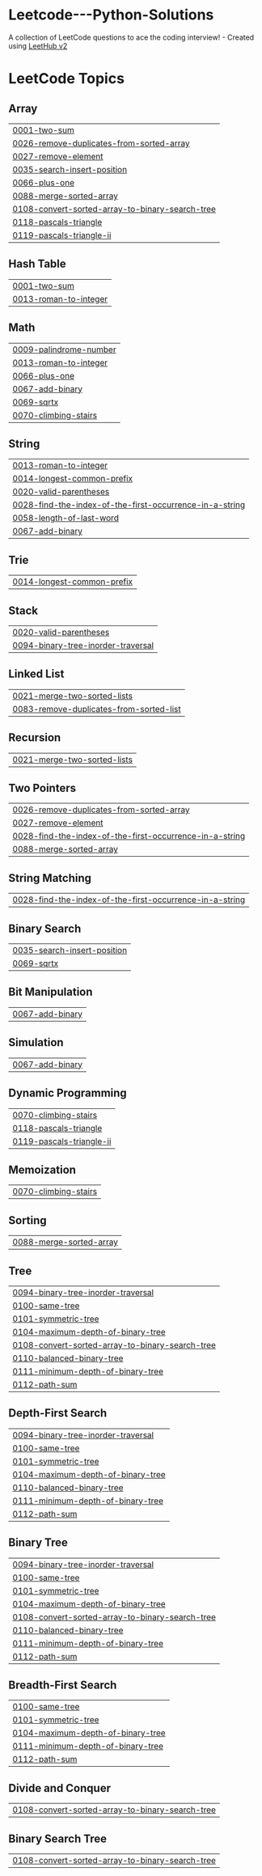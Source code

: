 # Leetcode---Python-Solutions
A collection of LeetCode questions to ace the coding interview! - Created using [LeetHub v2](https://github.com/arunbhardwaj/LeetHub-2.0)

<!---LeetCode Topics Start-->
# LeetCode Topics
## Array
|  |
| ------- |
| [0001-two-sum](https://github.com/iyedzarrougui14/Leetcode---Python-Solutions/tree/master/0001-two-sum) |
| [0026-remove-duplicates-from-sorted-array](https://github.com/iyedzarrougui14/Leetcode---Python-Solutions/tree/master/0026-remove-duplicates-from-sorted-array) |
| [0027-remove-element](https://github.com/iyedzarrougui14/Leetcode---Python-Solutions/tree/master/0027-remove-element) |
| [0035-search-insert-position](https://github.com/iyedzarrougui14/Leetcode---Python-Solutions/tree/master/0035-search-insert-position) |
| [0066-plus-one](https://github.com/iyedzarrougui14/Leetcode---Python-Solutions/tree/master/0066-plus-one) |
| [0088-merge-sorted-array](https://github.com/iyedzarrougui14/Leetcode---Python-Solutions/tree/master/0088-merge-sorted-array) |
| [0108-convert-sorted-array-to-binary-search-tree](https://github.com/iyedzarrougui14/Leetcode---Python-Solutions/tree/master/0108-convert-sorted-array-to-binary-search-tree) |
| [0118-pascals-triangle](https://github.com/iyedzarrougui14/Leetcode---Python-Solutions/tree/master/0118-pascals-triangle) |
| [0119-pascals-triangle-ii](https://github.com/iyedzarrougui14/Leetcode---Python-Solutions/tree/master/0119-pascals-triangle-ii) |
## Hash Table
|  |
| ------- |
| [0001-two-sum](https://github.com/iyedzarrougui14/Leetcode---Python-Solutions/tree/master/0001-two-sum) |
| [0013-roman-to-integer](https://github.com/iyedzarrougui14/Leetcode---Python-Solutions/tree/master/0013-roman-to-integer) |
## Math
|  |
| ------- |
| [0009-palindrome-number](https://github.com/iyedzarrougui14/Leetcode---Python-Solutions/tree/master/0009-palindrome-number) |
| [0013-roman-to-integer](https://github.com/iyedzarrougui14/Leetcode---Python-Solutions/tree/master/0013-roman-to-integer) |
| [0066-plus-one](https://github.com/iyedzarrougui14/Leetcode---Python-Solutions/tree/master/0066-plus-one) |
| [0067-add-binary](https://github.com/iyedzarrougui14/Leetcode---Python-Solutions/tree/master/0067-add-binary) |
| [0069-sqrtx](https://github.com/iyedzarrougui14/Leetcode---Python-Solutions/tree/master/0069-sqrtx) |
| [0070-climbing-stairs](https://github.com/iyedzarrougui14/Leetcode---Python-Solutions/tree/master/0070-climbing-stairs) |
## String
|  |
| ------- |
| [0013-roman-to-integer](https://github.com/iyedzarrougui14/Leetcode---Python-Solutions/tree/master/0013-roman-to-integer) |
| [0014-longest-common-prefix](https://github.com/iyedzarrougui14/Leetcode---Python-Solutions/tree/master/0014-longest-common-prefix) |
| [0020-valid-parentheses](https://github.com/iyedzarrougui14/Leetcode---Python-Solutions/tree/master/0020-valid-parentheses) |
| [0028-find-the-index-of-the-first-occurrence-in-a-string](https://github.com/iyedzarrougui14/Leetcode---Python-Solutions/tree/master/0028-find-the-index-of-the-first-occurrence-in-a-string) |
| [0058-length-of-last-word](https://github.com/iyedzarrougui14/Leetcode---Python-Solutions/tree/master/0058-length-of-last-word) |
| [0067-add-binary](https://github.com/iyedzarrougui14/Leetcode---Python-Solutions/tree/master/0067-add-binary) |
## Trie
|  |
| ------- |
| [0014-longest-common-prefix](https://github.com/iyedzarrougui14/Leetcode---Python-Solutions/tree/master/0014-longest-common-prefix) |
## Stack
|  |
| ------- |
| [0020-valid-parentheses](https://github.com/iyedzarrougui14/Leetcode---Python-Solutions/tree/master/0020-valid-parentheses) |
| [0094-binary-tree-inorder-traversal](https://github.com/iyedzarrougui14/Leetcode---Python-Solutions/tree/master/0094-binary-tree-inorder-traversal) |
## Linked List
|  |
| ------- |
| [0021-merge-two-sorted-lists](https://github.com/iyedzarrougui14/Leetcode---Python-Solutions/tree/master/0021-merge-two-sorted-lists) |
| [0083-remove-duplicates-from-sorted-list](https://github.com/iyedzarrougui14/Leetcode---Python-Solutions/tree/master/0083-remove-duplicates-from-sorted-list) |
## Recursion
|  |
| ------- |
| [0021-merge-two-sorted-lists](https://github.com/iyedzarrougui14/Leetcode---Python-Solutions/tree/master/0021-merge-two-sorted-lists) |
## Two Pointers
|  |
| ------- |
| [0026-remove-duplicates-from-sorted-array](https://github.com/iyedzarrougui14/Leetcode---Python-Solutions/tree/master/0026-remove-duplicates-from-sorted-array) |
| [0027-remove-element](https://github.com/iyedzarrougui14/Leetcode---Python-Solutions/tree/master/0027-remove-element) |
| [0028-find-the-index-of-the-first-occurrence-in-a-string](https://github.com/iyedzarrougui14/Leetcode---Python-Solutions/tree/master/0028-find-the-index-of-the-first-occurrence-in-a-string) |
| [0088-merge-sorted-array](https://github.com/iyedzarrougui14/Leetcode---Python-Solutions/tree/master/0088-merge-sorted-array) |
## String Matching
|  |
| ------- |
| [0028-find-the-index-of-the-first-occurrence-in-a-string](https://github.com/iyedzarrougui14/Leetcode---Python-Solutions/tree/master/0028-find-the-index-of-the-first-occurrence-in-a-string) |
## Binary Search
|  |
| ------- |
| [0035-search-insert-position](https://github.com/iyedzarrougui14/Leetcode---Python-Solutions/tree/master/0035-search-insert-position) |
| [0069-sqrtx](https://github.com/iyedzarrougui14/Leetcode---Python-Solutions/tree/master/0069-sqrtx) |
## Bit Manipulation
|  |
| ------- |
| [0067-add-binary](https://github.com/iyedzarrougui14/Leetcode---Python-Solutions/tree/master/0067-add-binary) |
## Simulation
|  |
| ------- |
| [0067-add-binary](https://github.com/iyedzarrougui14/Leetcode---Python-Solutions/tree/master/0067-add-binary) |
## Dynamic Programming
|  |
| ------- |
| [0070-climbing-stairs](https://github.com/iyedzarrougui14/Leetcode---Python-Solutions/tree/master/0070-climbing-stairs) |
| [0118-pascals-triangle](https://github.com/iyedzarrougui14/Leetcode---Python-Solutions/tree/master/0118-pascals-triangle) |
| [0119-pascals-triangle-ii](https://github.com/iyedzarrougui14/Leetcode---Python-Solutions/tree/master/0119-pascals-triangle-ii) |
## Memoization
|  |
| ------- |
| [0070-climbing-stairs](https://github.com/iyedzarrougui14/Leetcode---Python-Solutions/tree/master/0070-climbing-stairs) |
## Sorting
|  |
| ------- |
| [0088-merge-sorted-array](https://github.com/iyedzarrougui14/Leetcode---Python-Solutions/tree/master/0088-merge-sorted-array) |
## Tree
|  |
| ------- |
| [0094-binary-tree-inorder-traversal](https://github.com/iyedzarrougui14/Leetcode---Python-Solutions/tree/master/0094-binary-tree-inorder-traversal) |
| [0100-same-tree](https://github.com/iyedzarrougui14/Leetcode---Python-Solutions/tree/master/0100-same-tree) |
| [0101-symmetric-tree](https://github.com/iyedzarrougui14/Leetcode---Python-Solutions/tree/master/0101-symmetric-tree) |
| [0104-maximum-depth-of-binary-tree](https://github.com/iyedzarrougui14/Leetcode---Python-Solutions/tree/master/0104-maximum-depth-of-binary-tree) |
| [0108-convert-sorted-array-to-binary-search-tree](https://github.com/iyedzarrougui14/Leetcode---Python-Solutions/tree/master/0108-convert-sorted-array-to-binary-search-tree) |
| [0110-balanced-binary-tree](https://github.com/iyedzarrougui14/Leetcode---Python-Solutions/tree/master/0110-balanced-binary-tree) |
| [0111-minimum-depth-of-binary-tree](https://github.com/iyedzarrougui14/Leetcode---Python-Solutions/tree/master/0111-minimum-depth-of-binary-tree) |
| [0112-path-sum](https://github.com/iyedzarrougui14/Leetcode---Python-Solutions/tree/master/0112-path-sum) |
## Depth-First Search
|  |
| ------- |
| [0094-binary-tree-inorder-traversal](https://github.com/iyedzarrougui14/Leetcode---Python-Solutions/tree/master/0094-binary-tree-inorder-traversal) |
| [0100-same-tree](https://github.com/iyedzarrougui14/Leetcode---Python-Solutions/tree/master/0100-same-tree) |
| [0101-symmetric-tree](https://github.com/iyedzarrougui14/Leetcode---Python-Solutions/tree/master/0101-symmetric-tree) |
| [0104-maximum-depth-of-binary-tree](https://github.com/iyedzarrougui14/Leetcode---Python-Solutions/tree/master/0104-maximum-depth-of-binary-tree) |
| [0110-balanced-binary-tree](https://github.com/iyedzarrougui14/Leetcode---Python-Solutions/tree/master/0110-balanced-binary-tree) |
| [0111-minimum-depth-of-binary-tree](https://github.com/iyedzarrougui14/Leetcode---Python-Solutions/tree/master/0111-minimum-depth-of-binary-tree) |
| [0112-path-sum](https://github.com/iyedzarrougui14/Leetcode---Python-Solutions/tree/master/0112-path-sum) |
## Binary Tree
|  |
| ------- |
| [0094-binary-tree-inorder-traversal](https://github.com/iyedzarrougui14/Leetcode---Python-Solutions/tree/master/0094-binary-tree-inorder-traversal) |
| [0100-same-tree](https://github.com/iyedzarrougui14/Leetcode---Python-Solutions/tree/master/0100-same-tree) |
| [0101-symmetric-tree](https://github.com/iyedzarrougui14/Leetcode---Python-Solutions/tree/master/0101-symmetric-tree) |
| [0104-maximum-depth-of-binary-tree](https://github.com/iyedzarrougui14/Leetcode---Python-Solutions/tree/master/0104-maximum-depth-of-binary-tree) |
| [0108-convert-sorted-array-to-binary-search-tree](https://github.com/iyedzarrougui14/Leetcode---Python-Solutions/tree/master/0108-convert-sorted-array-to-binary-search-tree) |
| [0110-balanced-binary-tree](https://github.com/iyedzarrougui14/Leetcode---Python-Solutions/tree/master/0110-balanced-binary-tree) |
| [0111-minimum-depth-of-binary-tree](https://github.com/iyedzarrougui14/Leetcode---Python-Solutions/tree/master/0111-minimum-depth-of-binary-tree) |
| [0112-path-sum](https://github.com/iyedzarrougui14/Leetcode---Python-Solutions/tree/master/0112-path-sum) |
## Breadth-First Search
|  |
| ------- |
| [0100-same-tree](https://github.com/iyedzarrougui14/Leetcode---Python-Solutions/tree/master/0100-same-tree) |
| [0101-symmetric-tree](https://github.com/iyedzarrougui14/Leetcode---Python-Solutions/tree/master/0101-symmetric-tree) |
| [0104-maximum-depth-of-binary-tree](https://github.com/iyedzarrougui14/Leetcode---Python-Solutions/tree/master/0104-maximum-depth-of-binary-tree) |
| [0111-minimum-depth-of-binary-tree](https://github.com/iyedzarrougui14/Leetcode---Python-Solutions/tree/master/0111-minimum-depth-of-binary-tree) |
| [0112-path-sum](https://github.com/iyedzarrougui14/Leetcode---Python-Solutions/tree/master/0112-path-sum) |
## Divide and Conquer
|  |
| ------- |
| [0108-convert-sorted-array-to-binary-search-tree](https://github.com/iyedzarrougui14/Leetcode---Python-Solutions/tree/master/0108-convert-sorted-array-to-binary-search-tree) |
## Binary Search Tree
|  |
| ------- |
| [0108-convert-sorted-array-to-binary-search-tree](https://github.com/iyedzarrougui14/Leetcode---Python-Solutions/tree/master/0108-convert-sorted-array-to-binary-search-tree) |
<!---LeetCode Topics End-->